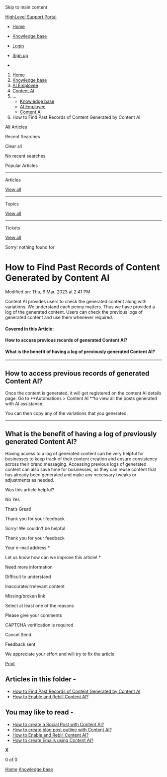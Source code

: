 Skip to main content

[ HighLevel Support Portal ](https://help.gohighlevel.com)

  * [ Home ](/support/home)
  * [ Knowledge base ](/support/solutions)

  * [Login](/support/login)
  * [Sign up](/support/signup)
  * 

  1. [Home](/support/home)
  2. [Knowledge base](/support/solutions)
  3. [AI Employee](/support/solutions/155000000184)
  4. [Content AI](/support/solutions/folders/155000000937)
  5. ... 
     * [Knowledge base](/support/solutions)
     * [AI Employee](/support/solutions/155000000184)
     * [Content AI](/support/solutions/folders/155000000937)
  6. How to Find Past Records of Content Generated by Content AI

All  Articles 

Recent Searches

Clear all

No recent searches

Popular Articles

* * *

Articles

[View all](/support/search/solutions)

* * *

Topics

[View all](/support/search/topics)

* * *

Tickets

[View all](/support/search/tickets)

Sorry! nothing found for   

# How to Find Past Records of Content Generated by Content AI

Modified on: Thu, 9 Mar, 2023 at 2:41 PM

Content AI provides users to check the generated content along with variations. We understand each penny matters. Thus we have provided a log of the generated content. Users can check the previous logs of generated content and use them whenever required. 

#### **Covered in this Article:**

#### How to access previous records of generated Content AI?

#### What is the benefit of having a log of previously generated Content AI?

* * *

## **How to access previous records of generated Content AI?**

Once the content is generated, it will get registered on the content AI details page. Go to **Automations > Content AI **to view all the posts generated with AI assistance. 

You can then copy any of the variations that you generated.

* * *

## **What is the benefit of having a log of previously generated Content AI?**

Having access to a log of generated content can be very helpful for businesses to keep track of their content creation and ensure consistency across their brand messaging. Accessing previous logs of generated content can also save time for businesses, as they can reuse content that has already been generated and make any necessary tweaks or adjustments as needed.

Was this article helpful?

No  Yes 

That’s Great!

Thank you for your feedback

Sorry! We couldn't be helpful

Thank you for your feedback

Your e-mail address *

Let us know how can we improve this article! *

Need more information 

Difficult to understand 

Inaccurate/irrelevant content 

Missing/broken link 

Select at least one of the reasons 

Please give your comments 

CAPTCHA verification is required. 

Cancel  Send 

Feedback sent

We appreciate your effort and will try to fix the article

[Print](javascript:print\(\))

## Articles in this folder -

  * [How to Find Past Records of Content Generated by Content AI](/support/solutions/articles/48001234812-how-to-find-past-records-of-content-generated-by-content-ai)
  * [How to Enable and Rebill Content AI?](/support/solutions/articles/48001234826-how-to-enable-and-rebill-content-ai-)

## You may like to read -

  * [How to create a Social Post with Content AI?](/support/solutions/articles/48001234788-how-to-create-a-social-post-with-content-ai-)
  * [How to create blog post outline with Content AI?](/support/solutions/articles/48001236120-how-to-create-blog-post-outline-with-content-ai-)
  * [How to Enable and Rebill Content AI?](/support/solutions/articles/48001234826-how-to-enable-and-rebill-content-ai-)
  * [How to create Emails using Content AI?](/support/solutions/articles/48001236751-how-to-create-emails-using-content-ai-)

**X**

0 of 0 []()

[Home](/support/home) [Knowledge base](/support/solutions)
